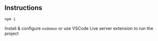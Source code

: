 ## Instructions

```sh
npm i
```

Install & configure `nodemon` or use VSCode Live server extension to run the project
